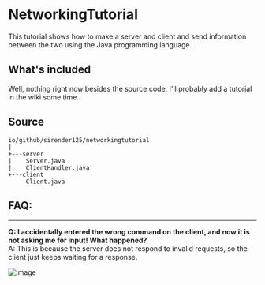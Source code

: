 # NetworkingTutorial
This tutorial shows how to make a server and client and send information between the two using the Java programming language.

## What's included
Well, nothing right now besides the source code. I'll probably add a tutorial in the wiki some time.

## Source
```
io/github/sirender125/networkingtutorial
|
+---server
|    Server.java
|    ClientHandler.java
+---client
     Client.java
```

## FAQ:
----
**Q: I accidentally entered the wrong command on the client, and now it is not asking me for input! What happened?**<br/>
A: This is because the server does not respond to invalid requests, so the client just keeps waiting for a response.

![image](https://user-images.githubusercontent.com/69535694/137502820-2724737c-f73b-46a0-83a4-3edb51e5484e.png)
